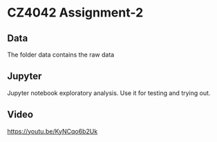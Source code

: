 # CZ4042 Assignment-2 

## Data

The folder data contains the raw data

## Jupyter

Jupyter notebook exploratory analysis. Use it for testing and trying out. 

## Video
https://youtu.be/KyNCqo6b2Uk
